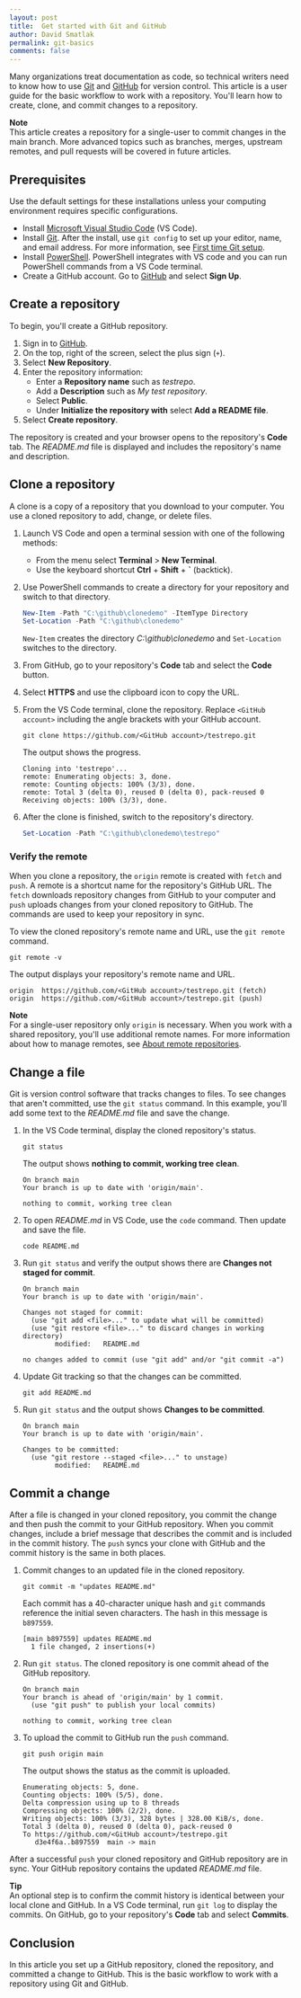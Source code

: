 ```yaml
---
layout: post
title:  Get started with Git and GitHub
author: David Smatlak
permalink: git-basics
comments: false
---
```


Many organizations treat documentation as code, so technical writers need to know how to use [Git](https://git-scm.com)
and [GitHub](https://github.com) for version control. This article is a user guide for the basic
workflow to work with a repository. You'll learn how to create, clone, and commit changes to a
repository.

<div class="note">
<b>Note</b> <br>
This article creates a repository for a single-user to commit changes in the main branch. More
advanced topics such as branches, merges, upstream remotes, and pull requests will be covered in
future articles.
</div>

## Prerequisites

Use the default settings for these installations unless your computing environment requires specific
configurations.

- Install [Microsoft Visual Studio Code](https://code.visualstudio.com/docs/setup/windows) (VS
  Code).
- Install [Git](https://git-scm.com/downloads). After the install, use `git config` to set up your
  editor, name, and email address. For more information, see [First time Git setup](https://git-scm.com/book/en/v2/Getting-Started-First-Time-Git-Setup).
- Install [PowerShell](https://docs.microsoft.com/powershell/scripting/install/installing-powershell-core-on-windows).
  PowerShell integrates with VS code and you can run PowerShell commands from a VS Code terminal.
- Create a GitHub account. Go to [GitHub](https://github.com) and select **Sign Up**.

## Create a repository

To begin, you'll create a GitHub repository.

1. Sign in to [GitHub](https://github.com).
1. On the top, right of the screen, select the plus sign (`+`).
1. Select **New Repository**.
1. Enter the repository information:
    - Enter a **Repository name** such as _testrepo_.
    - Add a **Description** such as _My test repository_.
    - Select **Public**.
    - Under **Initialize the repository with** select **Add a README file**.
1. Select **Create repository**.

The repository is created and your browser opens to the repository's **Code** tab. The _README.md_
file is displayed and includes the repository's name and description.

## Clone a repository

A clone is a copy of a repository that you download to your computer. You use a cloned repository to
add, change, or delete files.

1. Launch VS Code and open a terminal session with one of the following methods:
    - From the menu select **Terminal** > **New Terminal**.
    - Use the keyboard shortcut **Ctrl** + **Shift** + **`** (backtick).

1. Use PowerShell commands to create a directory for your repository and switch to that directory.

    ```powershell
    New-Item -Path "C:\github\clonedemo" -ItemType Directory
    Set-Location -Path "C:\github\clonedemo"
    ```

    `New-Item` creates the directory _C:\github\clonedemo_ and `Set-Location` switches to the
    directory.

1. From GitHub, go to your repository's **Code** tab and select the **Code** button.
1. Select **HTTPS** and use the clipboard icon to copy the URL.
1. From the VS Code terminal, clone the repository. Replace `<GitHub account>` including the angle
   brackets with your GitHub account.

    ```plaintext
    git clone https://github.com/<GitHub account>/testrepo.git
    ```

    The output shows the progress.

    ```plaintext
    Cloning into 'testrepo'...
    remote: Enumerating objects: 3, done.
    remote: Counting objects: 100% (3/3), done.
    remote: Total 3 (delta 0), reused 0 (delta 0), pack-reused 0
    Receiving objects: 100% (3/3), done.
    ```

1. After the clone is finished, switch to the repository's directory.

    ```powershell
    Set-Location -Path "C:\github\clonedemo\testrepo"
    ```

### Verify the remote

When you clone a repository, the `origin` remote is created with `fetch` and `push`. A remote is a
shortcut name for the repository's GitHub URL. The `fetch` downloads repository changes from GitHub
to your computer and `push` uploads changes from your cloned repository to GitHub. The commands are
used to keep your repository in sync.

To view the cloned repository's remote name and URL, use the `git remote` command.

```plaintext
git remote -v
```

The output displays your repository's remote name and URL.

```plaintext
origin  https://github.com/<GitHub account>/testrepo.git (fetch)
origin  https://github.com/<GitHub account>/testrepo.git (push)
```

<div class="note">
<b>Note</b> <br>
For a single-user repository only <code>origin</code> is necessary. When you work with a shared
repository, you'll use additional remote names. For more information about how to manage remotes,
see <a
href="https://docs.github.com/github/getting-started-with-github/about-remote-repositories">About
remote repositories</a>.
</div>

## Change a file

Git is version control software that tracks changes to files. To see changes that aren't committed,
use the `git status` command. In this example, you'll add some text to the _README.md_ file and save
the change.

1. In the VS Code terminal, display the cloned repository's status.

    ```plaintext
    git status
    ```

    The output shows **nothing to commit, working tree clean**.

    ```plaintext
    On branch main
    Your branch is up to date with 'origin/main'.

    nothing to commit, working tree clean
    ```

1. To open _README.md_ in VS Code, use the `code` command. Then update and save the file.

    ```plaintext
    code README.md
    ```

1. Run `git status` and verify the output shows there are **Changes not staged for commit**.

    ```plaintext
    On branch main
    Your branch is up to date with 'origin/main'.

    Changes not staged for commit:
      (use "git add <file>..." to update what will be committed)
      (use "git restore <file>..." to discard changes in working directory)
            modified:   README.md

    no changes added to commit (use "git add" and/or "git commit -a")
    ```

1. Update Git tracking so that the changes can be committed.

    ```plaintext
    git add README.md
    ```

1. Run `git status` and the output shows **Changes to be committed**.

    ```plaintext
    On branch main
    Your branch is up to date with 'origin/main'.

    Changes to be committed:
      (use "git restore --staged <file>..." to unstage)
            modified:   README.md
    ```

## Commit a change

After a file is changed in your cloned repository, you commit the change and then push the commit to
your GitHub repository. When you commit changes, include a brief message that describes the commit
and is included in the commit history. The `push` syncs your clone with GitHub and the commit
history is the same in both places.

1. Commit changes to an updated file in the cloned repository.

    ```plaintext
    git commit -m "updates README.md"
    ```

    Each commit has a 40-character unique hash and `git` commands reference the initial seven
    characters. The hash in this message is `b897559`.

    ```plaintext
    [main b897559] updates README.md
      1 file changed, 2 insertions(+)
    ```

1. Run `git status`. The cloned repository is one commit ahead of the GitHub repository.

    ```plaintext
    On branch main
    Your branch is ahead of 'origin/main' by 1 commit.
      (use "git push" to publish your local commits)

    nothing to commit, working tree clean
    ```

1. To upload the commit to GitHub run the `push` command.

    ```plaintext
    git push origin main
    ```

    The output shows the status as the commit is uploaded.

    ```plaintext
    Enumerating objects: 5, done.
    Counting objects: 100% (5/5), done.
    Delta compression using up to 8 threads
    Compressing objects: 100% (2/2), done.
    Writing objects: 100% (3/3), 328 bytes | 328.00 KiB/s, done.
    Total 3 (delta 0), reused 0 (delta 0), pack-reused 0
    To https://github.com/<GitHub account>/testrepo.git
       d3e4f6a..b897559  main -> main
    ```

After a successful `push` your cloned repository and GitHub repository are in sync. Your GitHub
repository contains the updated _README.md_ file.

<div class="tip">
<b>Tip</b> <br>
An optional step is to confirm the commit history is identical between your local clone and GitHub.
In a VS Code terminal, run <code>git log</code> to display the commits. On GitHub, go to your
repository's <b>Code</b> tab and select <b>Commits</b>.
</div>

## Conclusion

In this article you set up a GitHub repository, cloned the repository, and committed a change to
GitHub. This is the basic workflow to work with a repository using Git and GitHub.
